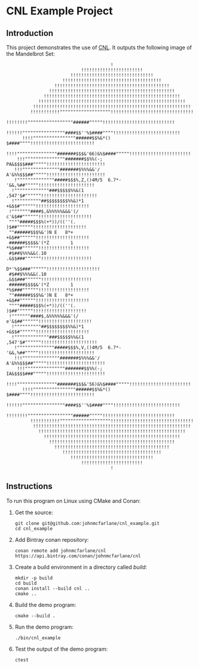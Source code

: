# CNL Example Project

## Introduction

This project demonstrates the use of [CNL](https://github.com/johnmcfarlane/cnl/).
It outputs the following image of the Mandelbrot Set:

```
                                       !                                       
                            !!!!!!!!!!!!!!!!!!!!!!!                            
                        !!!!!!!!!!!!!!!!!!!!!!!!!!!!!!!                        
                     !!!!!!!!!!!!!!!!!!!!!!!!!!!!!!!!!!!!!                     
                  !!!!!!!!!!!!!!!!!!!!!!!!!!!!!!!!!!!!!!!!!!!                  
                !!!!!!!!!!!!!!!!!!!!!!!!!!!!!!!!!!!!!!!!!!!!!!!                
              !!!!!!!!!!!!!!!!!!!!!!!!!!!!!!!!!!!!!!!!!!!!!!!!!!!              
            !!!!!!!!!!!!!!!!!!!!!!!!!!!!!!!!!!!!!!!!!!!!!!!!!!!!!!!            
          !!!!!!!!!!!!!!!!!!!!!!!!!!!!!!!!!!!!!!!!!!!!!!!!!!!!!!!!!!!          
         !!!!!!!!!!!"""""""""""""""""""!!!!!!!!!!!!!!!!!!!!!!!!!!!!!!!         
        !!!!!!!!"""""""""""""""""######"""""!!!!!!!!!!!!!!!!!!!!!!!!!!!        
       !!!!!!""""""""""""""""####$$''%$####""""!!!!!!!!!!!!!!!!!!!!!!!!!       
      !!!!""""""""""""""""######$$%&*() $####""""!!!!!!!!!!!!!!!!!!!!!!!!      
     !!!!"""""""""""""""#######$$$&'66)&%$####"""""!!!!!!!!!!!!!!!!!!!!!!!     
    !!!"""""""""""""""#######$$%%(-;  PA&$$$$###"""""!!!!!!!!!!!!!!!!!!!!!!    
   !!!""""""""""""""#######$%%%&&'/    A'&%%$$$##"""""!!!!!!!!!!!!!!!!!!!!!!   
   !""""""""""""""#####$$$%,Z,()4M/5  6.7*-'&&,%##"""""!!!!!!!!!!!!!!!!!!!!!   
  !"""""""""""""###$$$$$%%&(1              ,547'$#""""""!!!!!!!!!!!!!!!!!!!!!  
  !""""""""""##$$$$$$$$%%&)*1                 +&$$#""""""!!!!!!!!!!!!!!!!!!!!  
 !"""""""####$,&%%%%%&&&'(/                   c'&$##""""""!!!!!!!!!!!!!!!!!!!! 
 """"#####$$$%(+*))/((''(.                      )$##""""""!!!!!!!!!!!!!!!!!!!! 
 ""######$$$%&')N E   8*+                      +&$##""""""!!!!!!!!!!!!!!!!!!!! 
 ######$$$$&'(*Z        1                      *%$###""""""!!!!!!!!!!!!!!!!!!! 
 #$##$%%%&&(.10                               .&$$###""""""!!!!!!!!!!!!!!!!!!! 
                                            D*'%$$###""""""!!!!!!!!!!!!!!!!!!!!
 #$##$%%%&&(.10                               .&$$###""""""!!!!!!!!!!!!!!!!!!! 
 ######$$$$&'(*Z        1                      *%$###""""""!!!!!!!!!!!!!!!!!!! 
 ""######$$$%&')N E   8*+                      +&$##""""""!!!!!!!!!!!!!!!!!!!! 
 """"#####$$$%(+*))/((''(.                      )$##""""""!!!!!!!!!!!!!!!!!!!! 
 !"""""""####$,&%%%%%&&&'(/                   e'&$##""""""!!!!!!!!!!!!!!!!!!!! 
  !""""""""""##$$$$$$$$%%&)*1                 +&$$#""""""!!!!!!!!!!!!!!!!!!!!  
  !"""""""""""""###$$$$$%%&(1              ,547'$#""""""!!!!!!!!!!!!!!!!!!!!!  
   !""""""""""""""#####$$$%,V,()4M/5  6.7*-'&&,%##"""""!!!!!!!!!!!!!!!!!!!!!   
   !!!""""""""""""""#######$%%%&&'/    A'&%%$$$##"""""!!!!!!!!!!!!!!!!!!!!!!   
    !!!"""""""""""""""#######$$%%(-;  IA&$$$$###"""""!!!!!!!!!!!!!!!!!!!!!!    
     !!!!"""""""""""""""#######$$$&'56)&%$####"""""!!!!!!!!!!!!!!!!!!!!!!!     
      !!!!""""""""""""""""######$$%&*() $####""""!!!!!!!!!!!!!!!!!!!!!!!!      
       !!!!!!""""""""""""""""####$$''%$####""""!!!!!!!!!!!!!!!!!!!!!!!!!       
        !!!!!!!!"""""""""""""""""######"""""!!!!!!!!!!!!!!!!!!!!!!!!!!!        
         !!!!!!!!!!!"""""""""""""""""""!!!!!!!!!!!!!!!!!!!!!!!!!!!!!!!         
          !!!!!!!!!!!!!!!!!!!!!!!!!!!!!!!!!!!!!!!!!!!!!!!!!!!!!!!!!!!          
            !!!!!!!!!!!!!!!!!!!!!!!!!!!!!!!!!!!!!!!!!!!!!!!!!!!!!!!            
              !!!!!!!!!!!!!!!!!!!!!!!!!!!!!!!!!!!!!!!!!!!!!!!!!!!              
                !!!!!!!!!!!!!!!!!!!!!!!!!!!!!!!!!!!!!!!!!!!!!!!                
                  !!!!!!!!!!!!!!!!!!!!!!!!!!!!!!!!!!!!!!!!!!!                  
                     !!!!!!!!!!!!!!!!!!!!!!!!!!!!!!!!!!!!!                     
                        !!!!!!!!!!!!!!!!!!!!!!!!!!!!!!!                        
                            !!!!!!!!!!!!!!!!!!!!!!!                            
                                       !                                       
```

## Instructions

To run this program on Linux using CMake and Conan:

1. Get the source:

       git clone git@github.com:johnmcfarlane/cnl_example.git
       cd cnl_example

1. Add Bintray conan repository:

       conan remote add johnmcfarlane/cnl https://api.bintray.com/conan/johnmcfarlane/cnl

1. Create a build environment in a directory called *build*:

       mkdir -p build
       cd build
       conan install --build cnl ..
       cmake ..

1. Build the demo program:

       cmake --build .

1. Run the demo program:

       ./bin/cnl_example

1. Test the output of the demo program:

       ctest
